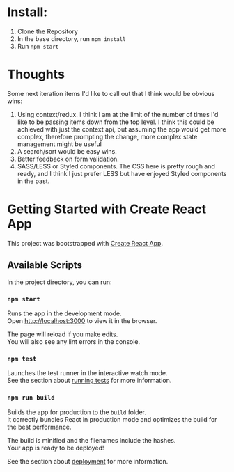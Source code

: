 # Install:
1. Clone the Repository
2. In the base directory, run ```npm install```
3. Run ```npm start```

# Thoughts
Some next iteration items I'd like to call out that I think would be obvious wins:

1. Using context/redux.  I think I am at the limit of the number of times I'd like to be passing items down from the top level.  I think this could be achieved with just the context api, but assuming the app would get more complex, therefore prompting the change, more complex state management might be useful
2. A search/sort would be easy wins.
3. Better feedback on form validation.
4. SASS/LESS or Styled components.  The CSS here is pretty rough and ready, and I think I just prefer LESS but have enjoyed Styled components in the past.
 

# Getting Started with Create React App

This project was bootstrapped with [Create React App](https://github.com/facebook/create-react-app).

## Available Scripts

In the project directory, you can run:

### `npm start`

Runs the app in the development mode.\
Open [http://localhost:3000](http://localhost:3000) to view it in the browser.

The page will reload if you make edits.\
You will also see any lint errors in the console.

### `npm test`

Launches the test runner in the interactive watch mode.\
See the section about [running tests](https://facebook.github.io/create-react-app/docs/running-tests) for more information.

### `npm run build`

Builds the app for production to the `build` folder.\
It correctly bundles React in production mode and optimizes the build for the best performance.

The build is minified and the filenames include the hashes.\
Your app is ready to be deployed!

See the section about [deployment](https://facebook.github.io/create-react-app/docs/deployment) for more information.

